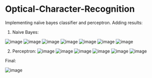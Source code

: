 # Optical-Character-Recognition
Implementing naïve bayes classifier and perceptron.
Adding results:

1. Naive Bayes:

![image](https://user-images.githubusercontent.com/76450471/178143584-9760c885-8e77-4918-bfcc-9df57ae0df3b.png)
![image](https://user-images.githubusercontent.com/76450471/178143588-9fb6b601-60be-4279-8fdb-3f69a377d95a.png)
![image](https://user-images.githubusercontent.com/76450471/178143591-018ecbfc-c36c-47c1-ac65-078b20416a4f.png)
![image](https://user-images.githubusercontent.com/76450471/178143594-7be5d92c-51be-4904-92ef-b7cd15caf757.png)
![image](https://user-images.githubusercontent.com/76450471/178143599-02425124-c471-4816-83b5-76384efa5aaa.png)
![image](https://user-images.githubusercontent.com/76450471/178143602-fb1b66fa-bfdf-4c3c-aa3b-f42da32de7f7.png)
![image](https://user-images.githubusercontent.com/76450471/178143634-71fd658d-9adf-465b-8c1a-a62c25fc1476.png)


2. Perceptron:
![image](https://user-images.githubusercontent.com/76450471/178143645-d4fcf5b8-6f28-4c58-954c-2918a5d6d389.png)
![image](https://user-images.githubusercontent.com/76450471/178143649-0413aea5-6d8a-492f-9258-58cfa14caf3d.png)
![image](https://user-images.githubusercontent.com/76450471/178143652-f2e67166-5ac6-4750-b671-9443a78e3e0b.png)
![image](https://user-images.githubusercontent.com/76450471/178143665-f398394d-7f27-4483-b69f-8e1c1d9393c1.png)
![image](https://user-images.githubusercontent.com/76450471/178143667-6b16b593-0f39-4b3f-94e6-55d965d2eaf7.png)
![image](https://user-images.githubusercontent.com/76450471/178143673-692d2ca8-a210-4265-a4dd-df6ecc23cb04.png)


Final:

![image](https://user-images.githubusercontent.com/76450471/178143678-a1aaf2b9-83c2-4238-97a8-96c6a6c12c23.png)

